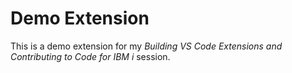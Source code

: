 # Demo Extension

This is a demo extension for my *Building VS Code Extensions and Contributing to Code for IBM i* session.